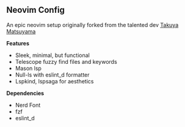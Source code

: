 ## Neovim Config

An epic neovim setup originally forked from the talented dev [Takuya Matsuyama](https://github.com/craftzdog)

**Features**

- Sleek, minimal, but functional
- Telescope fuzzy find files and keywords
- Mason lsp
- Null-ls with eslint_d formatter
- Lspkind, lspsaga for aesthetics

**Dependencies**

- Nerd Font
- fzf
- eslint_d
